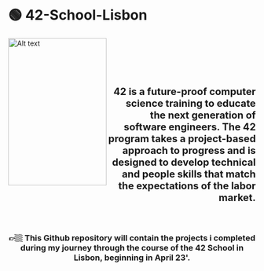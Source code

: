 # 🟢 42-School-Lisbon

<img align="left" src="https://upload.wikimedia.org/wikipedia/commons/8/8d/42_Logo.svg"  width="200" height="300" alt="Alt text" title="42 logo">
<br><br><br><br>

## <p align="right" style="font-size: 20"> 42 is a future-proof computer science training to educate the next generation of software engineers. The 42 program takes a project-based approach to progress and is designed to develop technical and people skills that match the expectations of the labor market.</p>

<br>

### <p align="center"> 👉🏼 This Github repository will contain the projects i completed during my journey through the course of the 42 School in Lisbon, beginning in April 23'. </p>
